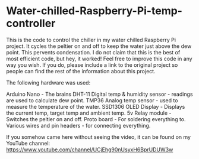 # Water-chilled-Raspberry-Pi-temp-controller

This is the code to control the chiller in my water chilled Raspberry Pi project. It cycles the peltier on and off to keep the water just above the dew point. This pervents condensation.
I do not claim that this is the best of most efficient code, but hey, it worked! Feel free to improve this code in any way you wish. If you do, please include a link to the original project so people can find the rest of the information about this project. 

The following hardware was used:

Arduino Nano - The brains
DHT-11 Digital temp & humidity sensor - readings are used to calculate dew point.
TMP36 Analog temp sensor - used to measure the temperature of the water.
SSD1306 OLED Display - Displays the current temp, target temp and ambient temp.
5v Relay module - Switches the peltier on and off.
Proto board - For soldering everything to.
Various wires and pin headers - for connecting everything.


If you somehow came here without seeing the video, it can be found on my YouTube channel: https://www.youtube.com/channel/UCjEhg90nUsyxH6BprUDUW3w

